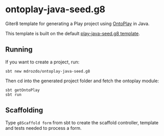 # ontoplay-java-seed.g8

Giter8 template for generating a Play project using [OntoPlay](https://github.com/mdrozdo/OntoPlay) in Java.

This template is built on the default [play-java-seed.g8 template](https://github.com/playframework/play-java-seed.g8).

## Running

If you want to create a project, run:

```
sbt new mdrozdo/ontoplay-java-seed.g8

```

Then cd into the generated project folder and fetch the ontoplay module:

```
sbt getOntoPlay
sbt run
```

## Scaffolding 

Type `g8Scaffold form` from sbt to create the scaffold controller, template and tests needed to process a form.

